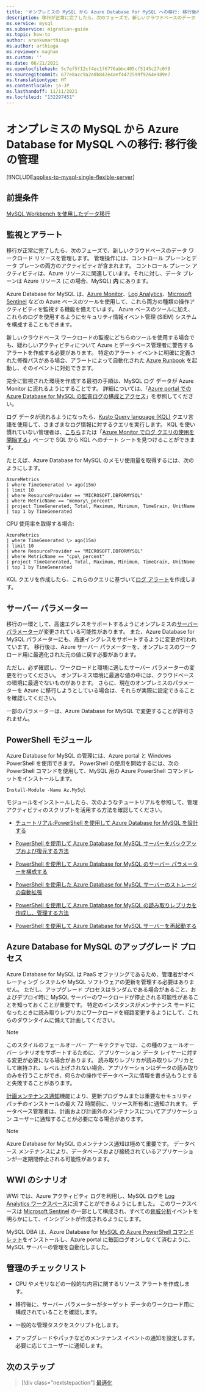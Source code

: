 ```yaml
---
title: 'オンプレミスの MySQL から Azure Database for MySQL への移行: 移行後の管理'
description: 移行が正常に完了したら、次のフェーズで、新しいクラウドベースのデータ ワークロード リソースを管理します。
ms.service: mysql
ms.subservice: migration-guide
ms.topic: how-to
author: arunkumarthiags
ms.author: arthiaga
ms.reviewer: maghan
ms.custom: ''
ms.date: 06/21/2021
ms.openlocfilehash: 5c7ef5f12cf4ec1f6776abbc405cf5145c27c0f9
ms.sourcegitcommit: 677e8acc9a2e8b842e4aef4472599f9264e989e7
ms.translationtype: HT
ms.contentlocale: ja-JP
ms.lasthandoff: 11/11/2021
ms.locfileid: "132297451"
---
```

# <a name="migrate-mysql-on-premises-to-azure-database-for-mysql-post-migration-management"></a>オンプレミスの MySQL から Azure Database for MySQL への移行: 移行後の管理

[!INCLUDE[applies-to-mysql-single-flexible-server](../../includes/applies-to-mysql-single-flexible-server.md)]

## <a name="prerequisites"></a>前提条件

[MySQL Workbench を使用したデータ移行](09-data-migration-with-mysql-workbench.md)

## <a name="monitoring-and-alerts"></a>監視とアラート

移行が正常に完了したら、次のフェーズで、新しいクラウドベースのデータ ワークロード リソースを管理します。 管理操作には、コントロール プレーンとデータ プレーンの両方のアクティビティが含まれます。 コントロール プレーン アクティビティは、Azure リソースに関連しています。それに対し、データ プレーンは Azure リソース (この場合、MySQL) **内** にあります。

Azure Database for MySQL は、[Azure Monitor](../../../azure-monitor/overview.md)、[Log Analytics](../../../azure-monitor/logs/design-logs-deployment.md)、[Microsoft Sentinel](../../../sentinel/overview.md) などの Azure ベースのツールを使用して、これら両方の種類の操作アクティビティを監視する機能を備えています。 Azure ベースのツールに加え、これらのログを使用するようにセキュリティ情報イベント管理 (SIEM) システムを構成することもできます。

新しいクラウドベース ワークロードの監視にどちらのツールを使用する場合でも、疑わしいアクティビティについて Azure とデータベース管理者に警告するアラートを作成する必要があります。 特定のアラート イベントに明確に定義された修復パスがある場合、アラートによって自動化された [Azure Runbook](../../../automation/learn/powershell-runbook-managed-identity.md) を起動し、そのイベントに対処できます。

完全に監視された環境を作成する最初の手順は、MySQL ログ データが Azure Monitor に流れるようにすることです。 詳細については、「[Azure portal での Azure Database for MySQL の監査ログの構成とアクセス](../../howto-configure-audit-logs-portal.md)」を参照してください。

ログ データが流れるようになったら、[Kusto Query language (KQL)](/azure/data-explorer/kusto/query/) クエリ言語を使用して、さまざまなログ情報に対するクエリを実行します。 KQL を使い慣れていない管理者は、[こちら](/azure/data-explorer/kusto/query/sqlcheatsheet)または「[Azure Monitor でログ クエリの使用を開始する](../../../azure-monitor/logs/get-started-queries.md)」ページで SQL から KQL へのチート シートを見つけることができます。

たとえば、Azure Database for MySQL のメモリ使用量を取得するには、次のようにします。

```
AzureMetrics
| where TimeGenerated \> ago(15m)
| limit 10
| where ResourceProvider == "MICROSOFT.DBFORMYSQL"
| where MetricName == "memory\_percent"
| project TimeGenerated, Total, Maximum, Minimum, TimeGrain, UnitName 
| top 1 by TimeGenerated
```
CPU 使用率を取得する場合:

```
AzureMetrics
| where TimeGenerated \> ago(15m)
| limit 10
| where ResourceProvider == "MICROSOFT.DBFORMYSQL"
| where MetricName == "cpu\_percent"
| project TimeGenerated, Total, Maximum, Minimum, TimeGrain, UnitName 
| top 1 by TimeGenerated
```
KQL クエリを作成したら、これらのクエリに基づいて[ログ アラート](../../../azure-monitor/alerts/alerts-unified-log.md)を作成します。

## <a name="server-parameters"></a>サーバー パラメーター

移行の一環として、高速エグレスをサポートするようにオンプレミスの[サーバー パラメーター](../../concepts-server-parameters.md)が変更されている可能性があります。 また、Azure Database for MySQL パラメーターにも、高速イングレスをサポートするように変更が行われています。 移行後は、Azure サーバー パラメーターを、オンプレミスのワークロード用に最適化された元の値に戻す必要があります。

ただし、必ず確認し、ワークロードと環境に適したサーバー パラメーターの変更を行ってください。 オンプレミス環境に最適な値の中には、クラウドベースの環境に最適でないものがあります。 さらに、現在のオンプレミスのパラメーターを Azure に移行しようとしている場合は、それらが実際に設定できることを確認してください。

一部のパラメーターは、Azure Database for MySQL で変更することが許可されません。

## <a name="powershell-module"></a>PowerShell モジュール

Azure Database for MySQL の管理には、Azure portal と Windows PowerShell を使用できます。 PowerShell の使用を開始するには、次の PowerShell コマンドを使用して、MySQL 用の Azure PowerShell コマンドレットをインストールします。

`Install-Module -Name Az.MySql`

モジュールをインストールしたら、次のようなチュートリアルを参照して、管理アクティビティのスクリプトを活用する方法を確認してください。

  - [チュートリアル:PowerShell を使用して Azure Database for MySQL を設計する](../../tutorial-design-database-using-powershell.md)

  - [PowerShell を使用して Azure Database for MySQL サーバーをバックアップおよび復元する方法](../../howto-restore-server-powershell.md)

  - [PowerShell を使用して Azure Database for MySQL のサーバー パラメーターを構成する](../../howto-configure-server-parameters-using-powershell.md)

  - [PowerShell を使用した Azure Database for MySQL サーバーのストレージの自動拡張](../../howto-auto-grow-storage-powershell.md)

  - [PowerShell を使用して Azure Database for MySQL の読み取りレプリカを作成し、管理する方法](../../howto-read-replicas-powershell.md)

  - [PowerShell を使用して Azure Database for MySQL サーバーを再起動する](../../howto-restart-server-powershell.md)

## <a name="azure-database-for-mysql-upgrade-process"></a>Azure Database for MySQL のアップグレード プロセス

Azure Database for MySQL は PaaS オファリングであるため、管理者がオペレーティング システムや MySQL ソフトウェアの更新を管理する必要はありません。 ただし、アップグレード プロセスはランダムである場合があること、およびデプロイ時に MySQL サーバーのワークロードが停止される可能性があることを知っておくことが重要です。 特定のインスタンスがメンテナンス モードになったときに読み取りレプリカにワークロードを経路変更するようにして、これらのダウンタイムに備えて計画してください。

> [!NOTE]
> このスタイルのフェールオーバー アーキテクチャでは、この種のフェールオーバー シナリオをサポートするために、アプリケーション データ レイヤーに対する変更が必要になる場合があります。 読み取りレプリカが読み取りレプリカとして維持され、レベル上げされない場合、アプリケーションはデータの読み取りのみを行うことができ、何らかの操作でデータベースに情報を書き込もうとすると失敗することがあります。

[計画メンテナンス通知](../../concepts-monitoring.md#planned-maintenance-notification)機能により、更新プログラムまたは重要なセキュリティ パッチのインストールの最大 72 時間前に、リソース所有者に通知されます。 データベース管理者は、計画および計画外のメンテナンスについてアプリケーション ユーザーに通知することが必要になる場合があります。

> [!NOTE]
> Azure Database for MySQL のメンテナンス通知は極めて重要です。 データベース メンテナンスにより、データベースおよび接続されているアプリケーションが一定期間停止される可能性があります。

## <a name="wwi-scenario"></a>WWI のシナリオ

WWI では、Azure アクティビティ ログを利用し、MySQL ログを [Log Analytics ワークスペース](../../../azure-monitor/logs/design-logs-deployment.md)に流すことができるようにしました。 このワークスペースは [Microsoft Sentinel](../../../sentinel/index.yml) の一部として構成され、すべての[脅威分析](../../concepts-security.md#threat-protection)イベントを明らかにして、インシデントが作成されるようにします。

MySQL DBA は、Azure Database for [MySQL の Azure PowerShell コマンドレット](../../quickstart-create-mysql-server-database-using-azure-powershell.md)をインストールし、Azure portal に毎回ログオンしなくて済むように、MySQL サーバーの管理を自動化しました。

## <a name="management-checklist"></a>管理のチェックリスト

  - CPU やメモリなどの一般的な内容に関するリソース アラートを作成します。

  - 移行後に、サーバー パラメーターがターゲット データのワークロード用に構成されていることを確認します。

  - 一般的な管理タスクをスクリプト化します。

  - アップグレードやパッチなどのメンテナンス イベントの通知を設定します。 必要に応じてユーザーに通知します。  


## <a name="next-steps"></a>次のステップ

> [!div class="nextstepaction"]
> [最適化](./11-optimization.md)
